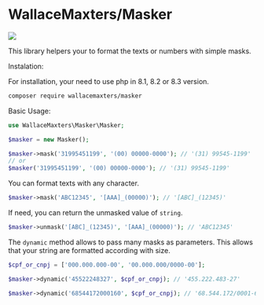 # WallaceMaxters/Masker

![](https://github.com/wallacemaxters/masker/actions/workflows/php.yml/badge.svg)

This library helpers your to format the texts or numbers with simple masks.

Instalation:

For installation, your need to use php in 8.1, 8.2 or 8.3 version.

```bash
composer require wallacemaxters/masker
```

Basic Usage:

```php
use WallaceMaxters\Masker\Masker;

$masker = new Masker();

$masker->mask('31995451199', '(00) 00000-0000'); // '(31) 99545-1199'
// or 
$masker('31995451199', '(00) 00000-0000'); // '(31) 99545-1199'
```

You can format texts with any character.

```php
$masker->mask('ABC12345', '[AAA]_(00000)'); // '[ABC]_(12345)'
```


If need, you can return the unmasked value of `string`.

```php
$masker->unmask('[ABC]_(12345)', '[AAA]_(00000)'); // 'ABC12345'
```

The `dynamic` method allows to pass many masks as parameters. This allows that your string are formatted according with size.

```php
$cpf_or_cnpj = ['000.000.000-00', '00.000.000/0000-00'];

$masker->dynamic('45522248327', $cpf_or_cnpj); // '455.222.483-27'

$masker->dynamic('68544172000160', $cpf_or_cnpj); // '68.544.172/0001-60'
```
